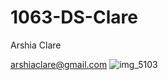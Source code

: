 # 1063-DS-Clare
Arshia Clare

arshiaclare@gmail.com
![img_5103](https://user-images.githubusercontent.com/35582387/35134650-6d3172e8-fc9d-11e7-947f-31d3cfc38d7d.JPG)
